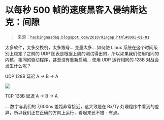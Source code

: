 <!--yml

category: 未分类

date: 2024-05-13 00:06:35

-->

# 以每秒 500 帧的速度黑客入侵纳斯达克：间隙

> 来源：[`hackingnasdaq.blogspot.com/2010/01/gap.html#0001-01-01`](http://hackingnasdaq.blogspot.com/2010/01/gap.html#0001-01-01)

太多软件，太多交换机，太多拨号... 变量太多... 如何使 Linux 系统在这个时间级别上稳定？之前的 UDP 图表是根据上周的测试得出的，所以如果我们使用相同的内核、相同的驱动程序，甚至没有重新启动... 使用 UDP 运行相同的 128B 对战会发生什么呢？

UDP 128B 延迟 A -> B -> A

![](https://blogger.googleusercontent.com/img/b/R29vZ2xl/AVvXsEhTwtUuF0OMab9b_XIkdO9FLjDGJ3svPxLcU1k3_uZzlaJjZUlTrmfuKNpxypfLcn-xDO9lBFJiUWG_XNrv_CD7MiVAElKt3uMA72n-2NObqR8Y077nUUzR4CA7tLaEzxhbL_kVEh3p-g/s1600-h/tcp_round_default.png)

TCP 128B 延迟 A -> B -> A

... 数字与我们的 7,000ns 差距非常接近，这大致是在 Rx/Ty 处理程序中看到的差异，所以我们正在正确的方向上运行，看起来还不错 - 有点。
